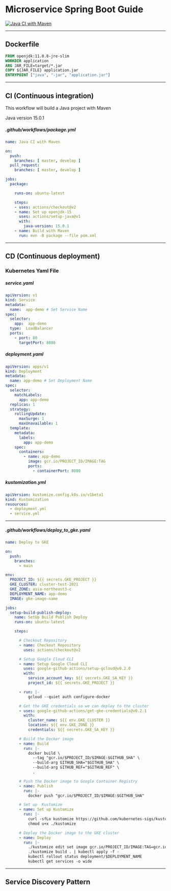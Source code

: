 # Microservice Spring Boot Guide

[![Java CI with Maven](https://github.com/MDAG-Millennials-Digital-Asset-Group/microservice-spring-boot-guide/actions/workflows/maven.yml/badge.svg)](https://github.com/MDAG-Millennials-Digital-Asset-Group/microservice-spring-boot-guide/actions/workflows/maven.yml)

***
## Dockerfile 

````dockerfile
FROM openjdk:11.0.8-jre-slim
WORKDIR application
ARG JAR_FILE=target/*.jar
COPY ${JAR_FILE} application.jar
ENTRYPOINT ["java", "-jar", "application.jar"]
````

*** 
## CI (Continuous integration) 

This workflow will build a Java project with Maven

Java version 15.0.1 
##### .github/workflows/package.yml

````yaml
name: Java CI with Maven

on:
  push:
    branches: [ master, develop ]
  pull_request:
    branches: [ master, develop ]

jobs:
  package:

    runs-on: ubuntu-latest

    steps:
    - uses: actions/checkout@v2
    - name: Set up openjdk-15
      uses: actions/setup-java@v1
      with:
        java-version: 15.0.1
    - name: Build with Maven
      run: mvn -B package --file pom.xml
````

***
## CD (Continuous deployment)

### Kubernetes Yaml File

##### service.yaml 
````yaml
apiVersion: v1
kind: Service 
metadata:
  name:  app-demo # Set Service Name 
spec:
  selector:
    app:  app-demo 
  type:  LoadBalancer
  ports:
    - port: 80
      targetPort: 8080
```` 

##### deployment.yaml

````yaml
apiVersion: apps/v1
kind: Deployment
metadata:
  name: app-demo # Set Deployment Name 
spec:
  selector:
    matchLabels:
      app: app-demo
  replicas: 1
  strategy:
    rollingUpdate:
      maxSurge: 1
      maxUnavailable: 1
  template:
    metadata:
      labels:
        app: app-demo
    spec:
      containers:
        - name: app-demo
          image: gcr.io/PROJECT_ID/IMAGE:TAG
          ports:
            - containerPort: 8080
````

##### kustomization.yml

````yaml
apiVersion: kustomize.config.k8s.io/v1beta1
kind: Kustomization
resources:
  - deployment.yml
  - service.yml
```` 

***

##### .github/workflows/deploy_to_gke.yaml 
```yaml
name: Deploy to GKE

on:
  push:
    branches:
      - main

env:
  PROJECT_ID: ${{ secrets.GKE_PROJECT }}
  GKE_CLUSTER: cluster-test-2021
  GKE_ZONE: asia-northeast3-c
  DEPLOYMENT_NAME: app-demo
  IMAGE: gke-image-name

jobs:
  setup-build-publish-deploy:
    name: SetUp Build Publish Deploy
    runs-on: ubuntu-latest

    steps:

      # Checkout Repository
      - name: Checkout Repository
        uses: actions/checkout@v2

      # Setup Google Cloud CLI
      - name: Setup Google Cloud CLI
        uses: google-github-actions/setup-gcloud@v0.2.0
        with:
          service_account_key: ${{ secrets.GKE_SA_KEY }}
          project_id: ${{ secrets.GKE_PROJECT }}

      - run: |-
          gcloud --quiet auth configure-docker

      # Get the GKE credentials so we can deploy to the cluster
      - uses: google-github-actions/get-gke-credentials@v0.2.1
        with:
          cluster_name: ${{ env.GKE_CLUSTER }}
          location: ${{ env.GKE_ZONE }}
          credentials: ${{ secrets.GKE_SA_KEY }}

      # Build the Docker image
      - name: Build
        run: |-
          docker build \
            --tag "gcr.io/$PROJECT_ID/$IMAGE:$GITHUB_SHA" \
            --build-arg GITHUB_SHA="$GITHUB_SHA" \
            --build-arg GITHUB_REF="$GITHUB_REF" \
            .

      # Push the Docker image to Google Container Registry
      - name: Publish
        run: |-
          docker push "gcr.io/$PROJECT_ID/$IMAGE:$GITHUB_SHA"

      # Set up  Kustomize
      - name: Set up Kustomize
        run: |-
          curl -sfLo kustomize https://github.com/kubernetes-sigs/kustomize/releases/download/v3.1.0/kustomize_3.1.0_linux_amd64
          chmod u+x ./kustomize

      # Deploy the Docker image to the GKE cluster
      - name: Deploy
        run: |-
          ./kustomize edit set image gcr.io/PROJECT_ID/IMAGE:TAG=gcr.io/$PROJECT_ID/$IMAGE:$GITHUB_SHA
          ./kustomize build . | kubectl apply -f -
          kubectl rollout status deployment/$DEPLOYMENT_NAME
          kubectl get services -o wide
```


****
## Service Discovery Pattern 


